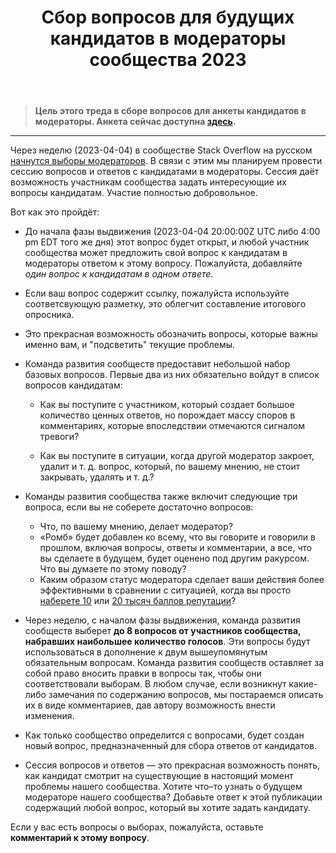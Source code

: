 ﻿---
title: "Сбор вопросов для будущих кандидатов в модераторы сообщества 2023"
se.owner.user_id: 303369
se.owner.display_name: "Catija"
se.owner.link: "https://ru.meta.stackoverflow.com/users/303369/catija"
se.link: "https://ru.meta.stackoverflow.com/questions/12512/%d0%a1%d0%b1%d0%be%d1%80-%d0%b2%d0%be%d0%bf%d1%80%d0%be%d1%81%d0%be%d0%b2-%d0%b4%d0%bb%d1%8f-%d0%b1%d1%83%d0%b4%d1%83%d1%89%d0%b8%d1%85-%d0%ba%d0%b0%d0%bd%d0%b4%d0%b8%d0%b4%d0%b0%d1%82%d0%be%d0%b2-%d0%b2-%d0%bc%d0%be%d0%b4%d0%b5%d1%80%d0%b0%d1%82%d0%be%d1%80%d1%8b-%d1%81%d0%be%d0%be%d0%b1%d1%89%d0%b5%d1%81%d1%82%d0%b2%d0%b0-2023"
se.question_id: 12512
se.post_type: question
---
<blockquote>
<p><strong>Цель этого треда в сборе вопросов для анкеты кандидатов в модераторы. Анкета сейчас доступна <a href="https://ru.stackoverflow.com/election/5#questionnaire">здесь</a>.</strong></p>
</blockquote>
<hr />
<p>Через неделю (2023-04-04) в сообществе Stack Overflow на русском <a href="https://ru.stackoverflow.com/election/5">начнутся выборы модераторов</a>.
В связи с этим мы планируем провести сессию вопросов и ответов с кандидатами в модераторы. Сессия даёт возможность участникам сообщества задать интересующие их вопросы кандидатам. Участие полностью добровольное.</p>
<p>Вот как это пройдёт:</p>
<ul>
<li><p>До начала фазы выдвижения (2023-04-04 20:00:00Z UTC либо 4:00 pm EDT того же дня) этот вопрос будет открыт, и любой участник сообщества может предложить свой вопрос к кандидатам в модераторы ответом к этому вопросу. Пожалуйста, добавляйте <em>один вопрос к кандидатам в одном ответе</em>.</p>
</li>
<li><p>Если ваш вопрос содержит ссылку, пожалуйста используйте соответсвующую разметку, это облегчит составление итогового опросника.</p>
</li>
<li><p>Это прекрасная возможность обозначить вопросы, которые важны именно вам, и &quot;подсветить&quot; текущие проблемы.</p>
</li>
<li><p>Команда развития сообществ предоставит небольшой набор базовых вопросов. Первые два из них обязательно войдут в список вопросов кандидатам:</p>
<ul>
<li><p>Как вы поступите с участником, который создает большое количество ценных ответов, но порождает массу споров в комментариях, которые впоследствии отмечаются сигналом тревоги?</p>
</li>
<li><p>Как вы поступите в ситуации, когда другой модератор закроет, удалит и т. д. вопрос, который, по вашему мнению, не стоит закрывать, удалять и т. д.?</p>
</li>
</ul>
</li>
<li><p>Команды развития сообщества также включит следующие три вопроса, если вы не соберете достаточно вопросов:</p>
<ul>
<li>Что, по вашему мнению, делает модератор?</li>
<li>«Ромб» будет добавлен ко всему, что вы говорите и говорили в прошлом, включая вопросы, ответы и комментарии, а все, что вы сделаете в будущем, будет оценено под другим ракурсом. Что вы думаете по этому поводу?</li>
<li>Каким образом статус модератора сделает ваши действия более эффективными в сравнении с ситуацией, когда вы просто <a href="/help/privileges/moderator-tools">наберете 10</a> или <a href="/help/privileges/trusted-user">20 тысяч баллов репутации</a>?</li>
</ul>
</li>
<li><p>Через неделю, с началом фазы выдвижения, команда развития сообществ выберет <strong>до 8 вопросов от участников сообщества, набравших наибольшее количество голосов</strong>. Эти вопросы будут использоваться в дополнение к двум вышеупомянутым обязательным вопросам. Команда развития сообществ оставляет за собой право вносить правки в вопросы так, чтобы они соответствовали выборам. В любом случае, если возникнут какие-либо замечания по содержанию вопросов, мы постараемся описать их в виде комментариев, дав автору возможность внести изменения.</p>
</li>
<li><p>Как только сообщество определится с вопросами, будет создан новый вопрос, предназначенный для сбора ответов от кандидатов.</p>
</li>
<li><p>Сессия вопросов и ответов — это прекрасная возможность понять, как кандидат смотрит на существующие в настоящий момент проблемы нашего сообщества. Хотите что–то узнать о будущем модераторе нашего сообщества? Добавьте ответ к этой публикации содержащий любой вопрос, который вы хотите задать кандидату.</p>
</li>
</ul>
<p>Если у вас есть вопросы о выборах, пожалуйста, оставьте <strong>комментарий к этому вопросу</strong>.</p>
